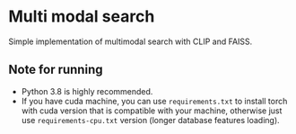 # Multi modal search
Simple implementation of multimodal search with CLIP and FAISS.
## Note for running
* Python 3.8 is highly recommended.
* If you have cuda machine, you can use `requirements.txt` to install torch with cuda version that is compatible with your machine, otherwise just use `requirements-cpu.txt` version (longer database features loading).